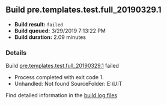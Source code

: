 ## Build pre.templates.test.full_20190329.1
- **Build result:** `failed`
- **Build queued:** 3/29/2019 7:13:22 PM
- **Build duration:** 2.09 minutes
### Details
Build [pre.templates.test.full_20190329.1](https://winappstudio.visualstudio.com/web/build.aspx?pcguid=a4ef43be-68ce-4195-a619-079b4d9834c2&builduri=vstfs%3a%2f%2f%2fBuild%2fBuild%2f27420) failed

+ Process completed with exit code 1.
+ Unhandled: Not found SourceFolder: E:\UIT

Find detailed information in the [build log files](https://uwpctdiags.blob.core.windows.net/buildlogs/pre.templates.test.full_20190329.1_logs.zip)
